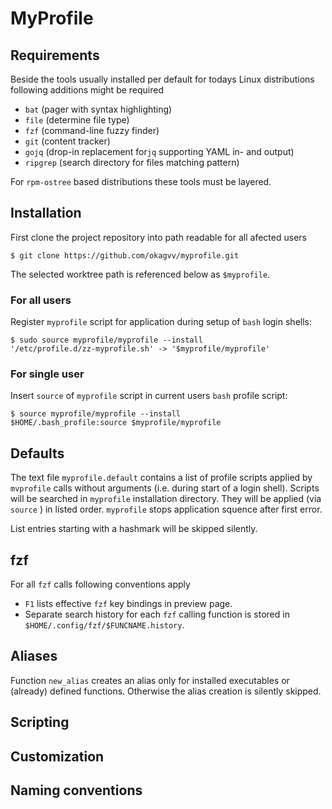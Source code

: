 # MyProfile

## Requirements

Beside the tools usually installed per default for todays Linux distributions following additions
might be required

- `bat` (pager with syntax highlighting)
- `file` (determine file type)
- `fzf` (command-line fuzzy finder)
- `git` (content tracker)
- `gojq` (drop-in replacement for`jq` supporting YAML in- and output)
- `ripgrep` (search directory for files matching pattern)

For `rpm-ostree` based distributions these tools must be layered.

## Installation

First clone the project repository into path readable for all afected users

``` shell
$ git clone https://github.com/okagvv/myprofile.git
```

The selected worktree path is referenced below as `$myprofile`.

### For all users

Register `myprofile` script for application during setup of `bash` login shells:

``` shell
$ sudo source myprofile/myprofile --install
'/etc/profile.d/zz-myprofile.sh' -> '$myprofile/myprofile'
```

### For single user

Insert `source` of `myprofile` script in current users `bash` profile script:

``` shell
$ source myprofile/myprofile --install
$HOME/.bash_profile:source $myprofile/myprofile
```

## Defaults

The text file `myprofile.default` contains a list of profile scripts applied by `mvprofile` calls
without arguments (i.e. during start of a login shell).  Scripts will be searched in `myprofile`
installation directory. They will be applied (via `source` ) in listed order. `myprofile` stops
application squence after first error.

List entries starting with a hashmark will be skipped silently.

## fzf

For all `fzf` calls following conventions apply

- `F1` lists effective `fzf` key bindings in preview page.
- Separate search history for each `fzf` calling function is stored in
  `$HOME/.config/fzf/$FUNCNAME.history`.

## Aliases

Function `new_alias` creates an alias only for installed executables or (already) defined
functions. Otherwise the alias creation is silently skipped.

## Scripting

## Customization

## Naming conventions
